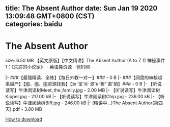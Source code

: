 
title: The Absent Author
date: Sun Jan 19 2020 13:09:48 GMT+0800 (CST)    
categories: baidu
---

# The Absent Author
size: 6.50 MB
 【英文原版】【中文精讲】The Absent Author (A to Z 1) 神秘事件1：《失踪的小说家》 - 英语类资源 - 爸妈网 -
 
|- ###【最强精读、全练】【每日外教一对一】### - 0 B
|- ###【网盘的审核越来越严】【囤、囤、囤资源找我】【`淘'`宝'`资'`源'`6'`折'`直'销】### - 0 B
|- 【听说读写】牛津阅读树Meet_the_family.jpg - 2.00 MB
|- 【听说读写】牛津阅读树Kipper.jpg - 217.00 kB
|- 【听说读写】牛津阅读树Chip.jpg - 236.00 kB
|- 【听说读写】牛津阅读树Biff.jpg - 246.00 kB
|- (精讲中...)The Absent Author(第四天).pdf - 3.80 MB

[How to download](https://bpcam.bemobtrk.com/go/2ceec3aa-1ca2-46d6-b9ff-aaa5c184517c?jno=172)